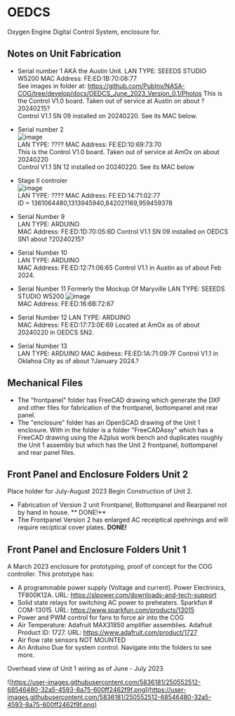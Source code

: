# OEDCS
Oxygen Engine Digital Control System, enclosure for.

## Notes on Unit Fabrication
* Serial number 1  AKA the Austin Unit.
LAN TYPE: SEEEDS STUDIO W5200
MAC Address: FE:ED:1B:70:08:77  
See images in folder at: https://github.com/PubInv/NASA-COG/tree/develop/docs/OEDCS_June_2023_Version_0.1/Photos
This is the Control V1.0 board. Taken out of service at Austin on about ?20240215?  
Control V1.1 SN 09 installed on 20240220. See its MAC below.

* Serial number 2  
![image](https://github.com/PubInv/NASA-COG/assets/5836181/655e3bbb-fb48-4e31-902a-e10b74c27fa8)  
LAN TYPE: ????
MAC Address: FE:ED:10:69:73:70  
This is the Control V1.0 board. Taken out of service at AmOx on about 20240220  
Control V1.1 SN 12 installed on 20240220. See its MAC below

* Stage II controler  
![image](https://github.com/PubInv/NASA-COG/assets/5836181/a146b12b-d7b1-4ecf-a571-1e2d6c8f414f)  
LAN TYPE: ????
MAC Address: FE:ED:14:71:02:77  
ID = 1361064480,1313945940,842021169,959459378


* Serial Number 9  
LAN TYPE: ARDUINO  
MAC Address: FE:ED:1D:70:05:6D
Control V1.1 SN 09 installed on OEDCS SN1 about ?20240215? 

* Serial Number 10  
LAN TYPE: ARDUINO  
MAC Address: FE:ED:12:71:06:65
Control V1.1 in Austin as of about Feb 2024.

* Serial Number 11 Formerly the Mockup Of Maryville
LAN TYPE: SEEEDS STUDIO W5200
![image](https://github.com/PubInv/NASA-COG/assets/5836181/63be5e1f-a040-488d-ab4e-60636bda7cb7)  
MAC Address: FE:ED:16:6B:72:67

* Serial Number 12
LAN TYPE: ARDUINO  
MAC Address: FE:ED:17:73:0E:69
Located at AmOx as of about 20240220 in OEDCS SN2.

* Serial Number 13  
LAN TYPE: ARDUINO 
MAC Address: FE:ED:1A:71:09:7F
Control V1.1 in Oklahoa City as of about ?January 2024.?

## Mechanical Files

* The "frontpanel" folder has FreeCAD drawing which generate the DXF and other files for fabrication of the frontpanel, bottompanel and rear panel.
* The "enclosure" folder has an OpenSCAD drawing of the Unit 1 enclosure. With in the folder is a folder "FreeCADAssy" which has a FreeCAD drawing using the A2plus work bench and duplicates roughly the Unit 1 assembly but which has the Unit 2 frontpanel, bottompanel and rear panel files.

## Front Panel and Enclosure Folders  Unit 2
Place holder for July-August 2023 Begin Construction of Unit 2. 

* Fabrication of Version 2 unit Frontpanel, Bottompanel and Rearpanel not by hand in house. ** DONE!**  
* The Frontpanel Version 2 has enlarged AC receiptical opehnings and will require reciptical cover plates.  **DONE!**  


## Front Panel and Enclosure Folders  Unit 1
A March 2023 enclosure for prototyping, proof of concept for the COG controller. 
This prototype has:
* A programmable power supply (Voltage and current). Power Electrinics, TF800K12A. URL: https://slpower.com/downloads-and-tech-support
* Solid state relays for switching AC power to preheaters. Sparkfun # COM-13015. URL: https://www.sparkfun.com/products/13015  
* Power and PWM control for fans to force air into the COG
* Air Temperature: Adafruit MAX31850 amplifier assemblies. Adafruit Product ID: 1727. URL: https://www.adafruit.com/product/1727
* Air flow rate sensors  NOT MOUNTED
* An Arduino Due for system control.
Navigate into the folders to see more.


Overhead view of Unit 1 wiring as of June - July 2023

![https://user-images.githubusercontent.com/5836181/250552512-68546480-32a5-4593-8a75-600ff2462f9f.png](https://user-images.githubusercontent.com/5836181/250552512-68546480-32a5-4593-8a75-600ff2462f9f.png)
